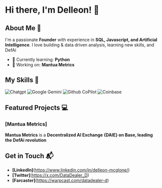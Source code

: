 # Hi there, I'm Delleon! 👋

## About Me 🚀

I'm a passionate **Founder** with experience in **SQL, Javascript, and Artificial Intelligence**. I love building & data driven analysis, learning new skills, and DefAi

- 🌱 Currently learning: **Python**
- 🔭 Working on: **Mantua Metrics**
  
## My Skills 🧠

![Chatgpt](https://img.shields.io/badge/ChatGPT-74aa9c?style=for-the-badge&logo=openai&logoColor=white)
![Google Gemini](https://img.shields.io/badge/Google%20Gemini-8E75B2?style=for-the-badge&logo=googlegemini&logoColor=white)
![Github CoPilot](https://img.shields.io/badge/github%20copilot-000000?style=for-the-badge&logo=githubcopilot&logoColor=white)
![Coinbase](https://img.shields.io/badge/Coinbase-0052FF?style=for-the-badge&logo=Coinbase&logoColor=white)

## Featured Projects 💻

### [Mantua Metrics]

**Mantua Metrics** is a **Decentralized AI Exchange {DAIE} on Base, leading the DefAi  revolution** 

## Get in Touch 📬

- **[LinkedIn]**(https://www.linkedin.com/in/delleon-mcglone/)
- **[Twitter]**(https://x.com/DataDealer_D)
- **[Farcaster]**(https://warpcast.com/datadealer-d)



